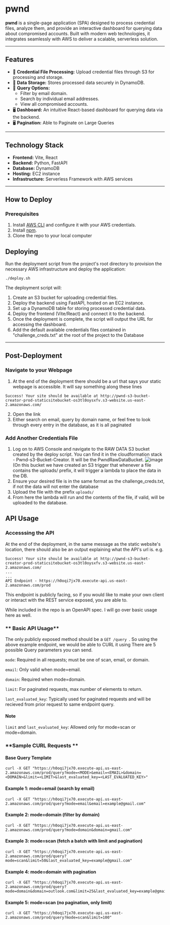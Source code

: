 # **pwnd**

**pwnd** is a single-page application (SPA) designed to process credential files, analyze them, and provide an interactive dashboard for querying data about compromised accounts. Built with modern web technologies, it integrates seamlessly with AWS to deliver a scalable, serverless solution.

---

## **Features**

- 📂 **Credential File Processing:** Upload credential files through S3 for processing and storage.
- 💾 **Data Storage:** Stores processed data securely in DynamoDB.
- 🔎 **Query Options:**
  - Filter by email domain.
  - Search by individual email addresses.
  - View all compromised accounts.
- 🖥️ **Dashboard:** An intuitive React-based dashboard for querying data via the backend.
- 🖥️ **Pagination:** Able to Paginate on Large Queries

---

## **Technology Stack**

- **Frontend:** Vite, React
- **Backend:** Python, FastAPI
- **Database:** DynamoDB
- **Hosting:** EC2 instance
- **Infrastructure:** Serverless Framework with AWS services

---

## **How to Deploy**

### **Prerequisites**

1. Install [AWS CLI](https://aws.amazon.com/cli/) and configure it with your AWS credentials.
2. Install [npm](https://www.npmjs.com/).
3. Clone the repo to your local computer

## **Deploying**

Run the deployment script from the project's root directory to provision the necessary AWS infrastructure and deploy the application:

```
./deploy.sh
```

The deployment script will:

1. Create an S3 bucket for uploading credential files.
2. Deploy the backend using FastAPI, hosted on an EC2 instance.
3. Set up a DynamoDB table for storing processed credential data.
4. Deploy the frontend (Vite/React) and connect it to the backend.
5. Once the deployment is complete, the script will output the URL for accessing the dashboard.
6. Add the default available credentials files contained in "challenge_creds.txt" at the root of the project to the Database

---

## **Post-Deployment**

### **Navigate to your Webpage**

1. At the end of the deployment there should be a url that says your static webpage is accessible. It will say something along these lines

```
Success! Your site should be available at http://pwnd-s3-bucket-creator-prod-staticsitebucket-os3tl0oysxfv.s3-website.us-east-2.amazonaws.com/
```

2. Open the link
3. Either search on email, query by domain name, or feel free to look through every entry in the database, as it is all paginated

### **Add Another Credentials File**

1. Log on to AWS Console and navigate to the RAW DATA S3 bucket created by the deploy script. You can find it in  the cloudformation stack - Pwnd-s3-Bucket-Creator. It will be the PwndRawDataBucket. ![image](https://github.com/user-attachments/assets/d21ee17e-c6b2-4610-817a-3d8b745f3dcb) (On this bucket we have created an S3 trigger that whenever a file contains the uploads/ prefix, it will trigger a lambda to place the data in the DB.
2. Ensure your desired file is in the same format as the challenge_creds.txt, if not the data will not enter the database
3. Upload the file with the prefix `uploads/` 
4. From here the lambda will run and the contents of the file, if valid, will be uploaded to the database.


## **API Usage**

### **Accesssing the API**
At the end of the deployment, in the same message as the static website's location, there should also be an output explaining what the API's url is. 
e.g.

```
Success! Your site should be available at http://pwnd-s3-bucket-creator-prod-staticsitebucket-os3tl0oysxfv.s3-website.us-east-2.amazonaws.com/
...
...
API Endpoint - https://h0oqi7jx70.execute-api.us-east-2.amazonaws.com/prod
```
This endpoint is publicly facing, so if you would like to make your own client or interact with the REST service exposed, you are able to. 

While included in the repo is an OpenAPI spec. I will go over basic usage here as well.

### ** Basic API Usage**
The only publicly exposed method should be a ```GET /query ```. So using the above example endpoint, we would be able to CURL it using
There are 5 possible Query parameters you can send.

```mode```: Required in all requests; must be one of scan, email, or domain.

```email```: Only valid when mode=email.

```domain```: Required when mode=domain.

```limit```: For paginated requests, max number of elements to return.

```last_evaluated_key```: Typically used for paginated requests and will be recieved from prior request to same endpoint query.

#### **Note**

```limit``` and ```last_evaluated_key```: Allowed only for mode=scan or mode=domain.

### **Sample CURL Requests **

#### **Base Query Template**
```
curl -X GET "https://h0oqi7jx70.execute-api.us-east-2.amazonaws.com/prod/query?mode=<MODE>&email=<EMAIL>&domain=<DOMAIN>&limit=<LIMIT>&last_evaluated_key=<LAST_EVALUATED_KEY>"
```

#### **Example 1: mode=email (search by email)**
```
curl -X GET "https://h0oqi7jx70.execute-api.us-east-2.amazonaws.com/prod/query?mode=email&email=example@gmail.com"
```

#### **Example 2: mode=domain (filter by domain)**
```
curl -X GET "https://h0oqi7jx70.execute-api.us-east-2.amazonaws.com/prod/query?mode=domain&domain=gmail.com"
```

#### **Example 3: mode=scan (fetch a batch with limit and pagination)**
```
curl -X GET "https://h0oqi7jx70.execute-api.us-east-2.amazonaws.com/prod/query?mode=scan&limit=50&last_evaluated_key=example@gmail.com"
```

#### **Example 4: mode=domain with pagination**

```
curl -X GET "https://h0oqi7jx70.execute-api.us-east-2.amazonaws.com/prod/query?mode=domain&domain=outlook.com&limit=25&last_evaluated_key=example@gmail.com"
```

#### **Example 5: mode=scan (no pagination, only limit)**

```
curl -X GET "https://h0oqi7jx70.execute-api.us-east-2.amazonaws.com/prod/query?mode=scan&limit=100"
```

